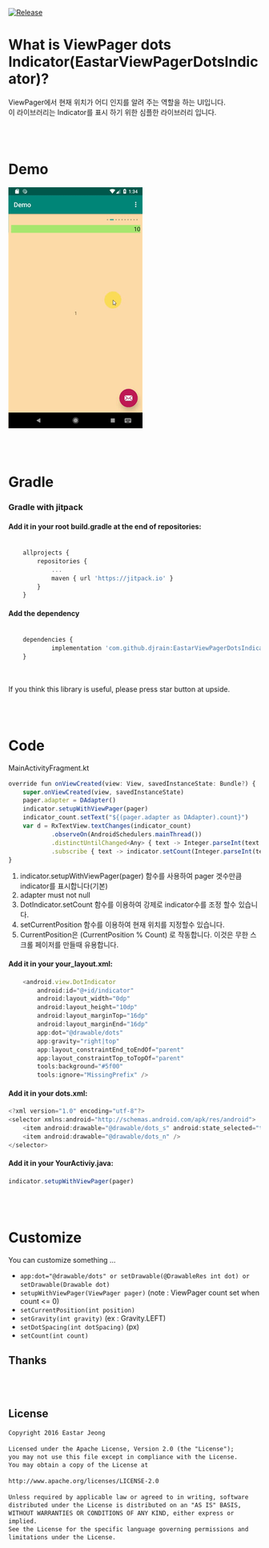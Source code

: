 [![Release](https://jitpack.io/v/djrain/EastarViewPagerDotsIndicator.svg)](https://jitpack.io/#djrain/EastarViewPagerDotsIndicator)

# What is ViewPager dots Indicator(EastarViewPagerDotsIndicator)?

ViewPager에서 현재 위치가 어디 인지를 알려 주는 역할을 하는 UI입니다.<br/>
이 라이브러리는 Indicator를 표시 하기 위한 심플한 라이브러리 입니다.<br/>


<br/><br/>
# Demo
![Screenshot](https://github.com/djrain/EastarViewPagerDotsIndicator/blob/readme/demo.gif?raw=true)    
           




<br/><br/>
# Gradle

### Gradle with jitpack

#### Add it in your root build.gradle at the end of repositories:
```javascript

	allprojects {
		repositories {
			...
			maven { url 'https://jitpack.io' }
		}
	}

```
#### Add the dependency
```javascript

	dependencies {
	        implementation 'com.github.djrain:EastarViewPagerDotsIndicator:1.0.3'
	}
  
	

```



If you think this library is useful, please press star button at upside.



<br/><br/>
# Code

MainActivityFragment.kt
```javascript
override fun onViewCreated(view: View, savedInstanceState: Bundle?) {
    super.onViewCreated(view, savedInstanceState)
    pager.adapter = DAdapter()
    indicator.setupWithViewPager(pager)
    indicator_count.setText("${(pager.adapter as DAdapter).count}")
    var d = RxTextView.textChanges(indicator_count)
            .observeOn(AndroidSchedulers.mainThread())
            .distinctUntilChanged<Any> { text -> Integer.parseInt(text.toString()) }
            .subscribe { text -> indicator.setCount(Integer.parseInt(text.toString())) }
}
```
1. indicator.setupWithViewPager(pager) 함수를 사용하여 pager 겟수만큼 indicator를 표시합니다(기본)
2. adapter must not null
3. DotIndicator.setCount 함수를 이용하여 강제로 indicator수를 조정 할수 있습니다.
4. setCurrentPosition 함수를 이용하여 현재 위치를 지정할수 있습니다.
5. CurrentPosition은 (CurrentPosition % Count) 로 작동합니다. 이것은 무한 스크롤 페이저를 만들때 유용합니다.


#### Add it in your your_layout.xml:
```javascript
    <android.view.DotIndicator
        android:id="@+id/indicator"
        android:layout_width="0dp"
        android:layout_height="10dp"
        android:layout_marginTop="16dp"
        android:layout_marginEnd="16dp"
        app:dot="@drawable/dots"
        app:gravity="right|top"
        app:layout_constraintEnd_toEndOf="parent"
        app:layout_constraintTop_toTopOf="parent"
        tools:background="#5f00"
        tools:ignore="MissingPrefix" />
```
#### Add it in your dots.xml:
```javascript
<?xml version="1.0" encoding="utf-8"?>
<selector xmlns:android="http://schemas.android.com/apk/res/android">
    <item android:drawable="@drawable/dots_s" android:state_selected="true" />
    <item android:drawable="@drawable/dots_n" />
</selector>
```

#### Add it in your YourActiviy.java:
```javascript
indicator.setupWithViewPager(pager)
```
                


<br/><br/>
# Customize
You can customize something ...<br />


        
* `app:dot="@drawable/dots" or setDrawable(@DrawableRes int dot) or setDrawable(Drawable dot)`
* `setupWithViewPager(ViewPager pager)` (note : ViewPager count set when count <= 0)
* `setCurrentPosition(int position)`
* `setGravity(int gravity)` (ex : Gravity.LEFT)
* `setDotSpacing(int dotSpacing)` (px)
* `setCount(int count)`






## Thanks 
<br/><br/>


## License 
```code
Copyright 2016 Eastar Jeong

Licensed under the Apache License, Version 2.0 (the "License");
you may not use this file except in compliance with the License.
You may obtain a copy of the License at

http://www.apache.org/licenses/LICENSE-2.0

Unless required by applicable law or agreed to in writing, software
distributed under the License is distributed on an "AS IS" BASIS,
WITHOUT WARRANTIES OR CONDITIONS OF ANY KIND, either express or implied.
See the License for the specific language governing permissions and
limitations under the License.
```
